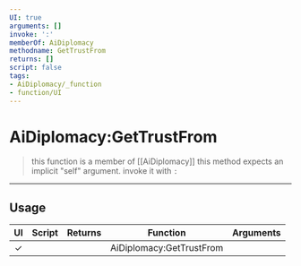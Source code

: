 ```yaml
---
UI: true
arguments: []
invoke: ':'
memberOf: AiDiplomacy
methodname: GetTrustFrom
returns: []
script: false
tags:
- AiDiplomacy/_function
- function/UI
---
```

# AiDiplomacy:GetTrustFrom
> this function is a member of [[AiDiplomacy]]
> this method expects an implicit "self" argument. invoke it with `:`
-----
## Usage
|  UI | Script | Returns | Function | Arguments |
|:---:|:------:|-------:|:--------:|:---------|
|✓| ||AiDiplomacy:GetTrustFrom||
